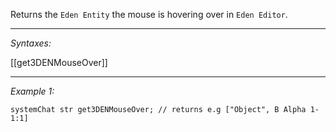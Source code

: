 Returns the `Eden Entity` the mouse is hovering over in `Eden Editor`.


---
*Syntaxes:*

[[get3DENMouseOver]]

---
*Example 1:*

```sqf
systemChat str get3DENMouseOver; // returns e.g ["Object", B Alpha 1-1:1]
```